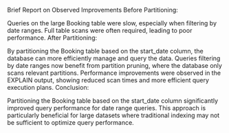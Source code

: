 Brief Report on Observed Improvements
Before Partitioning:

Queries on the large Booking table were slow, especially when filtering by date ranges.
Full table scans were often required, leading to poor performance.
After Partitioning:

By partitioning the Booking table based on the start_date column, the database can more efficiently manage and query the data.
Queries filtering by date ranges now benefit from partition pruning, where the database only scans relevant partitions.
Performance improvements were observed in the EXPLAIN output, showing reduced scan times and more efficient query execution plans.
Conclusion:

Partitioning the Booking table based on the start_date column significantly improved query performance for date range queries.
This approach is particularly beneficial for large datasets where traditional indexing may not be sufficient to optimize query performance.
